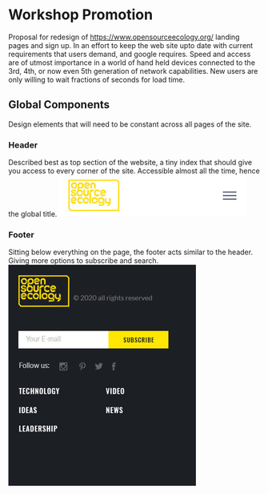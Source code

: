 # Workshop Promotion
Proposal for redesign of https://www.opensourceecology.org/ landing pages and sign up. In an effort to keep the web site upto date with current requirements that users demand, and google requires. Speed and access are of utmost importance in a world of hand held devices connected to the 3rd, 4th, or now even 5th generation of network capabilities. New users are only willing to wait fractions of seconds for load time.

## Global Components
Design elements that will need to be constant across all pages of the site.

### Header
Described best as top section of the website, a tiny index that should give you access to every corner of the site. Accessible almost all the time, hence the global title.
![Image of the header](https://github.com/shaunmac/workshop-promotion/blob/master/images/header.jpg "Logo to the left menu icon to the right")

### Footer
Sitting below everything on the page, the footer acts similar to the header. Giving more options to subscribe and search.
![Image of the footer](https://github.com/shaunmac/workshop-promotion/blob/master/images/footer.jpg "Logo top")